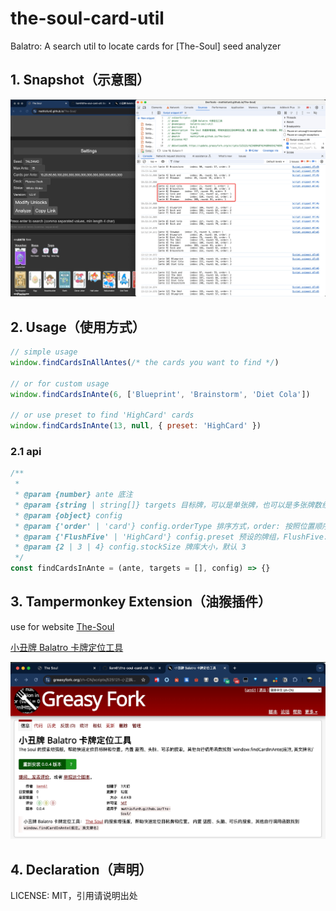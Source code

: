 # the-soul-card-util

Balatro: A search util to locate cards for [The-Soul] seed analyzer

## 1. Snapshot（示意图）

![results](assets/20250131-131254.jpeg)

## 2. Usage（使用方式）

```js
// simple usage
window.findCardsInAllAntes(/* the cards you want to find */)

// or for custom usage
window.findCardsInAnte(6, ['Blueprint', 'Brainstorm', 'Diet Cola'])

// or use preset to find 'HighCard' cards
window.findCardsInAnte(13, null, { preset: 'HighCard' })
```

### 2.1 api

```js
/**
 *
 * @param {number} ante 底注
 * @param {string | string[]} targets 目标牌，可以是单张牌，也可以是多张牌数组
 * @param {object} config
 * @param {'order' | 'card'} config.orderType 排序方式，order: 按照位置顺序，card: 按照牌的顺序
 * @param {'FlushFive' | 'HighCard'} config.preset 预设的牌组，FlushFive: 同花五条流，HighCard: 高牌流
 * @param {2 | 3 | 4} config.stockSize 牌库大小，默认 3
 */
const findCardsInAnte = (ante, targets = [], config) => {}
```

## 3. Tampermonkey Extension（油猴插件）

use for website [The-Soul](https://mathisfun0.github.io/The-Soul/)

[小丑牌 Balatro 卡牌定位工具](https://greasyfork.org/zh-CN/scripts/525121-%E5%B0%8F%E4%B8%91%E7%89%8C-balatro-%E5%8D%A1%E7%89%8C%E5%AE%9A%E4%BD%8D%E5%B7%A5%E5%85%B7)

![Tampermonkey](assets/20250131-140501.jpeg)

## 4. Declaration（声明）

LICENSE: MIT，引用请说明出处
